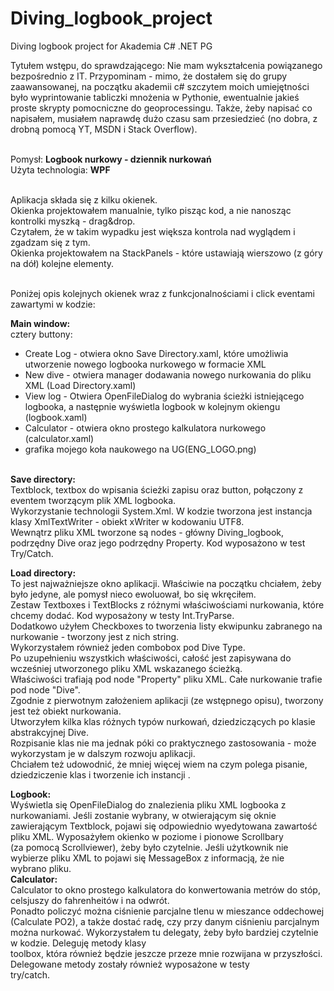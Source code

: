 # Diving_logbook_project
Diving logbook project for Akademia C# .NET PG

Tytułem wstępu, do sprawdzającego:
Nie mam wykształcenia powiązanego bezpośrednio z IT. Przypominam - mimo, że dostałem się do grupy zaawansowanej, na początku akademii c# szczytem moich umiejętności było wyprintowanie tabliczki mnożenia w Pythonie, ewentualnie jakieś proste skrypty pomocniczne do geoprocessingu. Także, żeby napisać co napisałem, musiałem naprawdę dużo czasu sam przesiedzieć (no dobra, z drobną pomocą YT, MSDN i Stack Overflow).<br><br> 

Pomysł: <b>Logbook nurkowy - dziennik nurkowań</b><br>
Użyta technologia: <b>WPF</b><br><br>

Aplikacja składa się z kilku okienek.<br>
Okienka projektowałem manualnie, tylko pisząc kod, a nie nanosząc kontrolki myszką - drag&drop. <br>
Czytałem, że w takim wypadku jest większa kontrola nad wyglądem i zgadzam się z tym.<br>
Okienka projektowałem na StackPanels - które ustawiają wierszowo (z góry na dół) kolejne elementy.<br><br>

Poniżej opis kolejnych okienek wraz z funkcjonalnościami i click eventami zawartymi w kodzie:<br>

<b>Main window:</b> <br>
cztery buttony:<br>
+ Create Log  - otwiera okno Save Directory.xaml, które umożliwia utworzenie nowego logbooka nurkowego w formacie XML<br>
+ New dive - otwiera manager dodawania nowego nurkowania do pliku XML (Load Directory.xaml)<br>
+ View log - Otwiera OpenFileDialog do wybrania ścieżki istniejącego logbooka, a następnie wyświetla logbook w kolejnym okiengu (logbook.xaml)<br>
+ Calculator - otwiera okno prostego kalkulatora nurkowego (calculator.xaml)<br>
+ grafika mojego koła naukowego na UG(ENG_LOGO.png)<br><br>

<b>Save directory:</b><br> 
Textblock, textbox do wpisania ścieżki zapisu oraz button, połączony z eventem tworzącym plik XML logbooka. <br>
Wykorzystanie technologii System.Xml. W kodzie tworzona jest  instancja klasy XmlTextWriter - obiekt xWriter w kodowaniu UTF8. <br>
Wewnątrz pliku XML tworzone są nodes - główny  Diving_logbook, podrzędny Dive oraz jego podrzędny Property. Kod wyposażono w test Try/Catch.<br>

<b>Load directory:</b><br>
To jest najważniejsze okno aplikacji. Właściwie na początku chciałem, żeby było jedyne, ale pomysł nieco ewoluował, bo się wkręciłem. <br>
Zestaw Textboxes i TextBlocks z różnymi właściwościami nurkowania, które chcemy dodać. Kod wyposażony w testy Int.TryParse. <br>
Dodatkowo użyłem Checkboxes to tworzenia listy ekwipunku zabranego na nurkowanie - tworzony jest z nich string. <br>
Wykorzystałem również jeden combobox pod Dive Type. <br>
Po uzupełnieniu wszystkich właściwości, całość jest zapisywana do wcześniej utworzonego pliku XML wskazanego ścieżką. <br>
Właściwości trafiają pod node "Property" pliku XML. Całe nurkowanie trafie pod node "Dive". <br>
Zgodnie z pierwotnym założeniem aplikacji (ze wstępnego opisu), tworzony jest też obiekt nurkowania. <br>
Utworzyłem kilka klas różnych typów nurkowań, dziedziczących po klasie abstrakcyjnej Dive. <br>
Rozpisanie klas nie ma jednak póki co praktycznego zastosowania - może wykorzystam je w dalszym rozwoju aplikacji. <br>
Chciałem też udowodnić, że mniej więcej wiem na czym polega pisanie, dziedziczenie klas i tworzenie ich instancji .<br>

<b>Logbook:</b><br>
Wyświetla się OpenFileDialog do znalezienia pliku XML logbooka z nurkowaniami. Jeśli zostanie wybrany, w otwierającym się oknie<br>
zawierającym Textblock, pojawi się odpowiednio wyedytowana zawartość pliku XML. Wyposażyłem okienko w poziome i pionowe Scrollbary<br> (za pomocą Scrollviewer), żeby było czytelnie. Jeśli użytkownik nie wybierze pliku XML to pojawi się MessageBox z informacją, że nie<br>
wybrano pliku. <br>
<b>Calculator:</b><br>
Calculator to okno prostego kalkulatora do konwertowania metrów do stóp, celsjuszy do fahrenheitów i na odwrót.<br>
Ponadto policzyć można ciśnienie parcjalne tlenu w mieszance oddechowej (Calculate PO2), a także dostać radę, czy przy danym ciśnieniu parcjalnym można nurkować. Wykorzystałem tu delegaty, żeby było bardziej czytelnie w kodzie. Deleguję metody klasy<br>
toolbox, która również będzie jeszcze przeze mnie rozwijana w przyszłości. Delegowane metody zostały również wyposażone w testy <br> try/catch.







